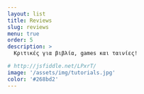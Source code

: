 ```yaml
---
layout: list
title: Reviews
slug: reviews
menu: true
order: 5
description: >
  Κριτικές για βιβλία, games και ταινίες!

# http://jsfiddle.net/LPxrT/
image: '/assets/img/tutorials.jpg'
color: '#268bd2'
---
```

